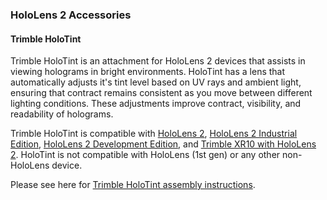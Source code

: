 ### HoloLens 2 Accessories

#### Trimble HoloTint

Trimble HoloTint is an attachment for HoloLens 2 devices that assists in viewing holograms in bright environments. HoloTint has a lens that automatically adjusts it's tint level based on UV rays and ambient light, ensuring that contract remains consistent as you move between different lighting conditions. These adjustments improve contract, visibility, and readability of holograms.

Trimble HoloTint is compatible with [HoloLens 2](hololens2-options-device-only.md), [HoloLens 2 Industrial Edition](hololens2-options-industrial-edition.md), [HoloLens 2 Development Edition](hololens2-options-dev-edition.md), and [Trimble XR10 with HoloLens 2](hololens2-options-trimble-xr10-edition.md). HoloTint is not compatible with HoloLens (1st gen) or any other non-HoloLens device.

Please see here for [Trimble HoloTint assembly instructions](https://fieldtech.trimble.com/resources/product-guides-brochures-data-sheets/trimble-holotint-faq).
